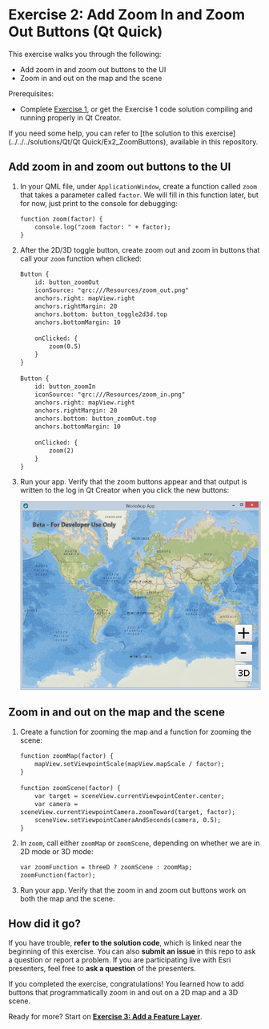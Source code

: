 # Exercise 2: Add Zoom In and Zoom Out Buttons (Qt Quick)

This exercise walks you through the following:
- Add zoom in and zoom out buttons to the UI
- Zoom in and out on the map and the scene

Prerequisites:
- Complete [Exercise 1](Exercise%201%20Map%20and%20Scene.md), or get the Exercise 1 code solution compiling and running properly in Qt Creator.

If you need some help, you can refer to [the solution to this exercise](../../../solutions/Qt/Qt Quick/Ex2_ZoomButtons), available in this repository.

## Add zoom in and zoom out buttons to the UI

1. In your QML file, under `ApplicationWindow`, create a function called `zoom` that takes a parameter called `factor`. We will fill in this function later, but for now, just print to the console for debugging:

    ```
    function zoom(factor) {
        console.log("zoom factor: " + factor);
    }
    ```
    
1. After the 2D/3D toggle button, create zoom out and zoom in buttons that call your `zoom` function when clicked:

    ```
    Button {
        id: button_zoomOut
        iconSource: "qrc:///Resources/zoom_out.png"
        anchors.right: mapView.right
        anchors.rightMargin: 20
        anchors.bottom: button_toggle2d3d.top
        anchors.bottomMargin: 10

        onClicked: {
            zoom(0.5)
        }
    }
    
    Button {
        id: button_zoomIn
        iconSource: "qrc:///Resources/zoom_in.png"
        anchors.right: mapView.right
        anchors.rightMargin: 20
        anchors.bottom: button_zoomOut.top
        anchors.bottomMargin: 10

        onClicked: {
            zoom(2)
        }
    }
    ```
    
1. Run your app. Verify that the zoom buttons appear and that output is written to the log in Qt Creator when you click the new buttons:

    ![Zoom buttons](03-zoom-buttons.png)

## Zoom in and out on the map and the scene

1. Create a function for zooming the map and a function for zooming the scene:

    ```
    function zoomMap(factor) {
        mapView.setViewpointScale(mapView.mapScale / factor);
    }

    function zoomScene(factor) {
        var target = sceneView.currentViewpointCenter.center;
        var camera = sceneView.currentViewpointCamera.zoomToward(target, factor);
        sceneView.setViewpointCameraAndSeconds(camera, 0.5);
    }
    ```
    
1. In `zoom`, call either `zoomMap` or `zoomScene`, depending on whether we are in 2D mode or 3D mode:

    ```
    var zoomFunction = threeD ? zoomScene : zoomMap;
    zoomFunction(factor);
    ```
    
1. Run your app. Verify that the zoom in and zoom out buttons work on both the map and the scene.
    
## How did it go?

If you have trouble, **refer to the solution code**, which is linked near the beginning of this exercise. You can also **submit an issue** in this repo to ask a question or report a problem. If you are participating live with Esri presenters, feel free to **ask a question** of the presenters.

If you completed the exercise, congratulations! You learned how to add buttons that programmatically zoom in and out on a 2D map and a 3D scene.

Ready for more? Start on [**Exercise 3: Add a Feature Layer**](Exercise%203%20Local%20Feature%20Layer.md).